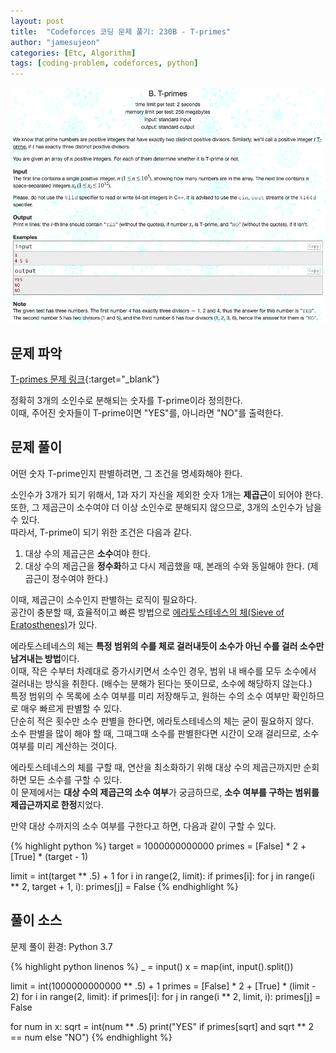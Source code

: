 ```yaml
---
layout: post
title:  "Codeforces 코딩 문제 풀기: 230B - T-primes"
author: "jamesujeon"
categories: [Etc, Algorithm]
tags: [coding-problem, codeforces, python]
---
```


![230B - T-primes](assets/codeforces_230b_t-primes.png "230B - T-primes")

## 문제 파악

[T-primes 문제 링크](http://codeforces.com/problemset/problem/230/B){:target="_blank"}

정확히 3개의 소인수로 분해되는 숫자를 T-prime이라 정의한다.  
이때, 주어진 숫자들이 T-prime이면 "YES"를, 아니라면 "NO"를 출력한다.

## 문제 풀이

어떤 숫자 T-prime인지 판별하려면, 그 조건을 명세화해야 한다.

소인수가 3개가 되기 위해서, 1과 자기 자신을 제외한 숫자 1개는 **제곱근**이 되어야 한다.  
또한, 그 제곱근이 소수여야 더 이상 소인수로 분해되지 않으므로, 3개의 소인수가 남을 수 있다.  
따라서, T-prime이 되기 위한 조건은 다음과 같다.

1. 대상 수의 제곱근은 **소수**여야 한다.
2. 대상 수의 제곱근을 **정수화**하고 다시 제곱했을 때, 본래의 수와 동일해야 한다. (제곱근이 정수여야 한다.)

이때, 제곱근이 소수인지 판별하는 로직이 필요하다.  
공간이 충분할 때, 효율적이고 빠른 방법으로 [에라토스테네스의 체(Sieve of Eratosthenes)](https://ko.wikipedia.org/wiki/%EC%97%90%EB%9D%BC%ED%86%A0%EC%8A%A4%ED%85%8C%EB%84%A4%EC%8A%A4%EC%9D%98_%EC%B2%B4)가 있다.

에라토스테네스의 체는 **특정 범위의 수를 체로 걸러내듯이 소수가 아닌 수를 걸러 소수만 남겨내는 방법**이다.  
이때, 작은 수부터 차례대로 증가시키면서 소수인 경우, 범위 내 배수를 모두 소수에서 걸러내는 방식을 취한다. (배수는 분해가 된다는 뜻이므로, 소수에 해당하지 않는다.)  
특정 범위의 수 목록에 소수 여부를 미리 저장해두고, 원하는 수의 소수 여부만 확인하므로 매우 빠르게 판별할 수 있다.  
단순히 적은 횟수만 소수 판별을 한다면, 에라토스테네스의 체는 굳이 필요하지 않다.  
소수 판별을 많이 해야 할 때, 그때그때 소수를 판별한다면 시간이 오래 걸리므로, 소수 여부를 미리 계산하는 것이다.

에라토스테네스의 체를 구할 때, 연산을 최소화하기 위해 대상 수의 제곱근까지만 순회하면 모든 소수를 구할 수 있다.  
이 문제에서는 **대상 수의 제곱근의 소수 여부**가 궁금하므로, **소수 여부를 구하는 범위를 제곱근까지로 한정**지었다.

만약 대상 수까지의 소수 여부를 구한다고 하면, 다음과 같이 구할 수 있다.

{% highlight python %}
target = 1000000000000
primes = [False] * 2 + [True] * (target - 1)

limit = int(target ** .5) + 1
for i in range(2, limit):
  if primes[i]:
    for j in range(i ** 2, target + 1, i):
      primes[j] = False
{% endhighlight %}

## 풀이 소스

문제 풀이 환경: Python 3.7

{% highlight python linenos %}
_ = input()
x = map(int, input().split())

limit = int(1000000000000 ** .5) + 1
primes = [False] * 2 + [True] * (limit - 2)
for i in range(2, limit):
  if primes[i]:
    for j in range(i ** 2, limit, i):
      primes[j] = False

for num in x:
  sqrt = int(num ** .5)
  print("YES" if primes[sqrt] and sqrt ** 2 == num else "NO")
{% endhighlight %}
